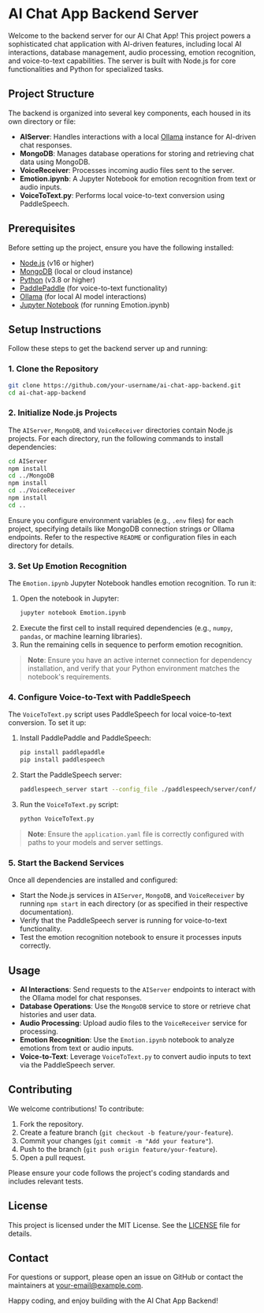 # AI Chat App Backend Server

Welcome to the backend server for our AI Chat App! This project powers a sophisticated chat application with AI-driven features, including local AI interactions, database management, audio processing, emotion recognition, and voice-to-text capabilities. The server is built with Node.js for core functionalities and Python for specialized tasks.

## Project Structure

The backend is organized into several key components, each housed in its own directory or file:

- **AIServer**: Handles interactions with a local [Ollama](https://ollama.ai/) instance for AI-driven chat responses.
- **MongoDB**: Manages database operations for storing and retrieving chat data using MongoDB.
- **VoiceReceiver**: Processes incoming audio files sent to the server.
- **Emotion.ipynb**: A Jupyter Notebook for emotion recognition from text or audio inputs.
- **VoiceToText.py**: Performs local voice-to-text conversion using PaddleSpeech.

## Prerequisites

Before setting up the project, ensure you have the following installed:

- [Node.js](https://nodejs.org/) (v16 or higher)
- [MongoDB](https://www.mongodb.com/) (local or cloud instance)
- [Python](https://www.python.org/) (v3.8 or higher)
- [PaddlePaddle](https://www.paddlepaddle.org.cn/) (for voice-to-text functionality)
- [Ollama](https://ollama.ai/) (for local AI model interactions)
- [Jupyter Notebook](https://jupyter.org/) (for running Emotion.ipynb)

## Setup Instructions

Follow these steps to get the backend server up and running:

### 1. Clone the Repository

```bash
git clone https://github.com/your-username/ai-chat-app-backend.git
cd ai-chat-app-backend
```

### 2. Initialize Node.js Projects

The `AIServer`, `MongoDB`, and `VoiceReceiver` directories contain Node.js projects. For each directory, run the following commands to install dependencies:

```bash
cd AIServer
npm install
cd ../MongoDB
npm install
cd ../VoiceReceiver
npm install
cd ..
```

Ensure you configure environment variables (e.g., `.env` files) for each project, specifying details like MongoDB connection strings or Ollama endpoints. Refer to the respective `README` or configuration files in each directory for details.

### 3. Set Up Emotion Recognition

The `Emotion.ipynb` Jupyter Notebook handles emotion recognition. To run it:

1. Open the notebook in Jupyter:
   ```bash
   jupyter notebook Emotion.ipynb
   ```
2. Execute the first cell to install required dependencies (e.g., `numpy`, `pandas`, or machine learning libraries).
3. Run the remaining cells in sequence to perform emotion recognition.

> **Note**: Ensure you have an active internet connection for dependency installation, and verify that your Python environment matches the notebook's requirements.

### 4. Configure Voice-to-Text with PaddleSpeech

The `VoiceToText.py` script uses PaddleSpeech for local voice-to-text conversion. To set it up:

1. Install PaddlePaddle and PaddleSpeech:
   ```bash
   pip install paddlepaddle
   pip install paddlespeech
   ```
2. Start the PaddleSpeech server:
   ```bash
   paddlespeech_server start --config_file ./paddlespeech/server/conf/application.yaml
   ```
3. Run the `VoiceToText.py` script:
   ```bash
   python VoiceToText.py
   ```

> **Note**: Ensure the `application.yaml` file is correctly configured with paths to your models and server settings.

### 5. Start the Backend Services

Once all dependencies are installed and configured:

- Start the Node.js services in `AIServer`, `MongoDB`, and `VoiceReceiver` by running `npm start` in each directory (or as specified in their respective documentation).
- Verify that the PaddleSpeech server is running for voice-to-text functionality.
- Test the emotion recognition notebook to ensure it processes inputs correctly.

## Usage

- **AI Interactions**: Send requests to the `AIServer` endpoints to interact with the Ollama model for chat responses.
- **Database Operations**: Use the `MongoDB` service to store or retrieve chat histories and user data.
- **Audio Processing**: Upload audio files to the `VoiceReceiver` service for processing.
- **Emotion Recognition**: Use the `Emotion.ipynb` notebook to analyze emotions from text or audio inputs.
- **Voice-to-Text**: Leverage `VoiceToText.py` to convert audio inputs to text via the PaddleSpeech server.

## Contributing

We welcome contributions! To contribute:

1. Fork the repository.
2. Create a feature branch (`git checkout -b feature/your-feature`).
3. Commit your changes (`git commit -m "Add your feature"`).
4. Push to the branch (`git push origin feature/your-feature`).
5. Open a pull request.

Please ensure your code follows the project's coding standards and includes relevant tests.

## License

This project is licensed under the MIT License. See the [LICENSE](LICENSE) file for details.

## Contact

For questions or support, please open an issue on GitHub or contact the maintainers at [your-email@example.com](mailto:your-email@example.com).

Happy coding, and enjoy building with the AI Chat App Backend!